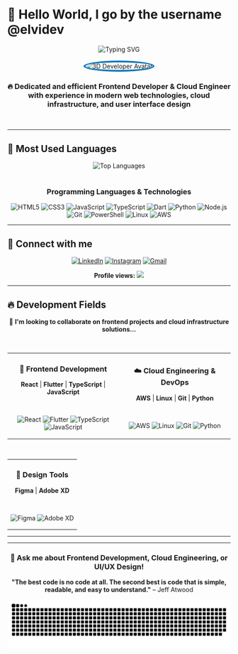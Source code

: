 # 👋 Hello World, I go by the username @elvidev

<div align="center">
  <img src="https://readme-typing-svg.herokuapp.com?font=Fira+Code&weight=600&size=28&pause=1000&color=00D4AA&center=true&vCenter=true&width=600&lines=A+Frontend+Developer+%26+Cloud+Engineer;⚡+building+modern+web+applications;focusing+on+user+experience+and+scalability" alt="Typing SVG" />
</div>

<br/>

<div align="center">
  <!-- 3D Developer Avatar -->
  <img src="https://raw.githubusercontent.com/Tarikul-Islam-Anik/Animated-Fluent-Emojis/master/Emojis/People%20with%20professions/Man%20Technologist%20Medium%20Skin%20Tone.png" width="200" height="200" style="border-radius: 50%; border: 4px solid #0378bbff;" alt="3D Developer Avatar"/>
</div>

<h3 align="center">🔥 Dedicated and efficient Frontend Developer & Cloud Engineer with experience in modern web technologies, cloud infrastructure, and user interface design</h3>

<br/>

---

## 🎨 Most Used Languages

<div align="center">
  <img src="https://github-readme-stats.vercel.app/api/top-langs/?username=elvidev&layout=compact&theme=radical&hide_border=true&bg_color=0D1117&title_color=00D4AA&text_color=FFFFFF" alt="Top Languages" />
</div>

<br/>

<div align="center">
  
### Programming Languages & Technologies

![HTML5](https://img.shields.io/badge/HTML5-E34F26?style=for-the-badge&logo=html5&logoColor=white)
![CSS3](https://img.shields.io/badge/CSS3-1572B6?style=for-the-badge&logo=css3&logoColor=white)
![JavaScript](https://img.shields.io/badge/JavaScript-F7DF1E?style=for-the-badge&logo=javascript&logoColor=black)
![TypeScript](https://img.shields.io/badge/TypeScript-007ACC?style=for-the-badge&logo=typescript&logoColor=white)
![Dart](https://img.shields.io/badge/Dart-0175C2?style=for-the-badge&logo=dart&logoColor=white)
![Python](https://img.shields.io/badge/Python-3776AB?style=for-the-badge&logo=python&logoColor=white)
![Node.js](https://img.shields.io/badge/Node.js-43853D?style=for-the-badge&logo=node.js&logoColor=white)
![Git](https://img.shields.io/badge/Git-F05032?style=for-the-badge&logo=git&logoColor=white)
![PowerShell](https://img.shields.io/badge/PowerShell-5391FE?style=for-the-badge&logo=powershell&logoColor=white)
![Linux](https://img.shields.io/badge/Linux-FCC624?style=for-the-badge&logo=linux&logoColor=black)
![AWS](https://img.shields.io/badge/AWS-232F3E?style=for-the-badge&logo=amazon-aws&logoColor=white)

</div>

---

## 🤝 Connect with me

<div align="center">
  
[![LinkedIn](https://img.shields.io/badge/LinkedIn-0077B5?style=for-the-badge&logo=linkedin&logoColor=white)](https://es.linkedin.com/in/ifeanyi-elvis-okeke-051213bb/es?trk=public_post_feed-actor-name)
[![Instagram](https://img.shields.io/badge/Instagram-E4405F?style=for-the-badge&logo=instagram&logoColor=white)](https://instagram.com/elvi.heart)
[![Gmail](https://img.shields.io/badge/Gmail-D14836?style=for-the-badge&logo=gmail&logoColor=white)](mailto:elvidev@gmail.com)

**Profile views:** ![](https://komarev.com/ghpvc/?username=elvidev&color=00D4AA&style=flat-square)

</div>

---

## 🔥 Development Fields

<div align="center">

💖 **I'm looking to collaborate on frontend projects and cloud infrastructure solutions...**

</div>

<br/>

<table align="center">
<tr>
<td align="center" width="50%">

### 🎨 Frontend Development

<div align="center">
  
**React** | **Flutter** | **TypeScript** | **JavaScript**

<br/>

![React](https://img.shields.io/badge/React-20232A?style=for-the-badge&logo=react&logoColor=61DAFB)
![Flutter](https://img.shields.io/badge/Flutter-20232A?style=for-the-badge&logo=flutter&logoColor=61DAFB)
![TypeScript](https://img.shields.io/badge/TypeScript-007ACC?style=for-the-badge&logo=typescript&logoColor=white)
![JavaScript](https://img.shields.io/badge/JavaScript-F7DF1E?style=for-the-badge&logo=javascript&logoColor=black)

</div>

</td>
<td align="center" width="50%">

### ☁️ Cloud Engineering & DevOps

<div align="center">

**AWS** | **Linux** | **Git** | **Python**

<br/>

![AWS](https://img.shields.io/badge/AWS-232F3E?style=for-the-badge&logo=amazon-aws&logoColor=white)
![Linux](https://img.shields.io/badge/Linux-FCC624?style=for-the-badge&logo=linux&logoColor=black)
![Git](https://img.shields.io/badge/Git-F05032?style=for-the-badge&logo=git&logoColor=white)
![Python](https://img.shields.io/badge/Python-3776AB?style=for-the-badge&logo=python&logoColor=white)

</div>

</td>
</tr>
</table>

<br/>

<table align="center">
<tr>
<td align="center" width="100%">

### 🎨 Design Tools

<div align="center">

**Figma** | **Adobe XD**

<br/>

![Figma](https://img.shields.io/badge/Figma-F24E1E?style=for-the-badge&logo=figma&logoColor=white)
![Adobe XD](https://img.shields.io/badge/Adobe%20XD-470137?style=for-the-badge&logo=Adobe%20XD&logoColor=#FF61F6)

</div>

</td>
</tr>
</table>

---

<!-- ## 📊 GitHub Statistics

<div align="center">
  <img src="https://github-readme-stats.vercel.app/api?username=elvidev&show_icons=true&theme=radical&hide_border=true&bg_color=0D1117&title_color=00D4AA&icon_color=00D4AA&text_color=FFFFFF" alt="GitHub Stats" />
</div>

<div align="center">
  <img src="https://github-readme-streak-stats.herokuapp.com/?user=elvidev&theme=radical&hide_border=true&background=0D1117&stroke=00D4AA&ring=00D4AA&fire=00D4AA&currStreakLabel=FFFFFF" alt="GitHub Streak" />
</div>

---

## 🏆 GitHub Trophies

<div align="center">
  <img src="https://github-profile-trophy.vercel.app/?username=elvidev&theme=radical&no-frame=true&no-bg=true&margin-w=4&row=1" alt="GitHub Trophies" />
</div> -->

---

<div align="center">
  
### 💬 Ask me about Frontend Development, Cloud Engineering, or UI/UX Design!

**"The best code is no code at all. The second best is code that is simple, readable, and easy to understand."** – Jeff Atwood

</div>

<div align="center">
  <img src="https://raw.githubusercontent.com/platane/snk/output/github-contribution-grid-snake-dark.svg" alt="Snake animation" />
</div>
